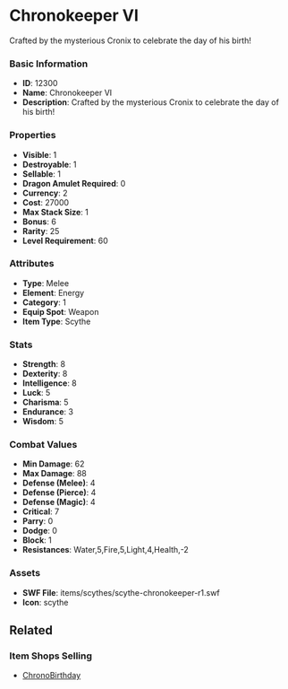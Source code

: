 # Chronokeeper VI

Crafted by the mysterious Cronix to celebrate the day of his birth!

### Basic Information

- **ID**: 12300
- **Name**: Chronokeeper VI
- **Description**: Crafted by the mysterious Cronix to celebrate the day of his birth!

### Properties

- **Visible**: 1
- **Destroyable**: 1
- **Sellable**: 1
- **Dragon Amulet Required**: 0
- **Currency**: 2
- **Cost**: 27000
- **Max Stack Size**: 1
- **Bonus**: 6
- **Rarity**: 25
- **Level Requirement**: 60

### Attributes

- **Type**: Melee
- **Element**: Energy
- **Category**: 1
- **Equip Spot**: Weapon
- **Item Type**: Scythe

### Stats

- **Strength**: 8
- **Dexterity**: 8
- **Intelligence**: 8
- **Luck**: 5
- **Charisma**: 5
- **Endurance**: 3
- **Wisdom**: 5

### Combat Values

- **Min Damage**: 62
- **Max Damage**: 88
- **Defense (Melee)**: 4
- **Defense (Pierce)**: 4
- **Defense (Magic)**: 4
- **Critical**: 7
- **Parry**: 0
- **Dodge**: 0
- **Block**: 1
- **Resistances**: Water,5,Fire,5,Light,4,Health,-2

### Assets

- **SWF File**: items/scythes/scythe-chronokeeper-r1.swf
- **Icon**: scythe

## Related

### Item Shops Selling

- [ChronoBirthday](../item-shops/409-chronobirthday.md)

